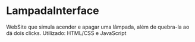 # LampadaInterface
WebSite que simula acender e apagar uma lâmpada, além de quebra-la ao dá dois clicks. Utilizado: HTML/CSS e JavaScript
